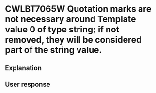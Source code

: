 # CWLBT7065W Quotation marks are not necessary around Template value 0 of type string; if not removed, they will be considered part of the string value.

## Explanation

## User response